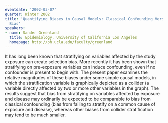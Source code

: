 ```yaml
---
eventdate: '2002-03-07'
quarter: Winter 2002
title: 'Quantifying Biases in Causal Models: Classical Confounding Versus Collider-Stratification
  Bias'
speakers:
- name: Sander Greenland
  title: Epidemiology, University of California Los Angeles
  homepage: http://ph.ucla.edu/faculty/greenland
---
```

It has long been known that stratifying on variables affected by the study exposure can create selection bias. More recently it has been shown that stratifying on pre-exposure variables can induce confounding, even if no confounder is present to begin with. The present paper examines the relative magnitudes of these biases under some simple causal models, in which the stratification variable is graphically depicted as a collider (a variable directly affected by two or more other variables in the graph). The results suggest that bias from stratifying on variables affected by exposure and disease may ordinarily be expected to be comparable to bias from classical confounding (bias from failing to stratify on a common cause of exposure and disease), whereas other biases from collider stratification may tend to be much smaller.